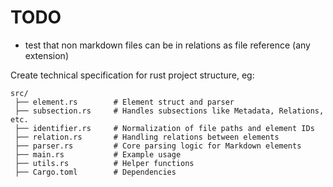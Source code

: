 # TODO


* test that non markdown files can be in relations as file reference (any extension)

Create technical specification for rust project structure, eg:
```
src/
 ├── element.rs        # Element struct and parser
 ├── subsection.rs     # Handles subsections like Metadata, Relations, etc.
 ├── identifier.rs     # Normalization of file paths and element IDs
 ├── relation.rs       # Handling relations between elements
 ├── parser.rs         # Core parsing logic for Markdown elements
 ├── main.rs           # Example usage
 ├── utils.rs          # Helper functions
 ├── Cargo.toml        # Dependencies
```

